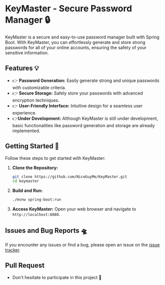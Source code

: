 # KeyMaster - Secure Password Manager 🔒

KeyMaster is a secure and easy-to-use password manager built with Spring Boot. With KeyMaster, you can effortlessly generate and store strong passwords for all of your online accounts, ensuring the safety of your sensitive information.

## Features 💡

- 👉 **Password Generation:** Easily generate strong and unique passwords with customizable criteria.
- 👉 **Secure Storage:** Safely store your passwords with advanced encryption techniques.
- 👉 **User-Friendly Interface:** Intuitive design for a seamless user experience.
- 👉**Under Development:** Although KeyMaster is still under development, basic functionalities like password generation and storage are already implemented.

## Getting Started 🚀

Follow these steps to get started with KeyMaster:

1. **Clone the Repository:**
   ```bash
   git clone https://github.com/NiceGuyMe/KeyMaster.git
   cd keymaster
   ```

2. **Build and Run:**
   ```bash
   ./mvnw spring-boot:run
   ```

3. **Access KeyMaster:**
   Open your web browser and navigate to `http://localhost:8080`.

## Issues and Bug Reports 🛸

If you encounter any issues or find a bug, please open an issue on the [issue tracker](https://github.com/NiceGuyMe/KeyMaster/issues).

## Pull Request
- Don't hesitate to participate in this project 💫

